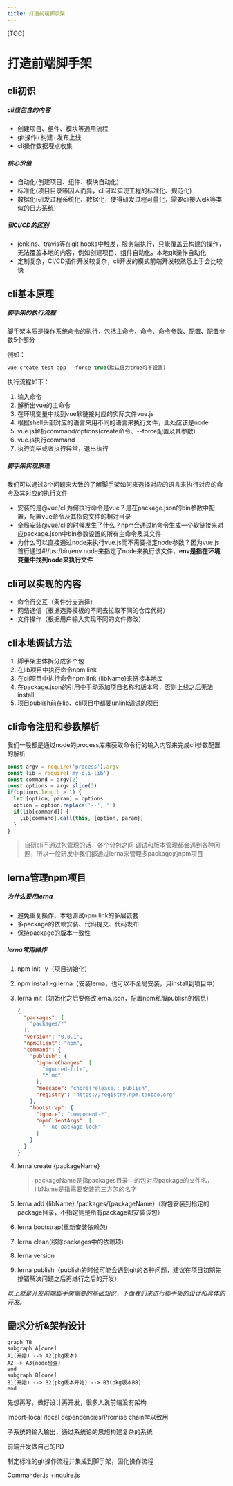 ```yaml
---
title: 打造前端脚手架
---
```


[TOC]

# 打造前端脚手架


## cli初识

##### cli应包含的内容

- 创建项目、组件、模块等通用流程
- git操作+构建+发布上线
- cli操作数据埋点收集

##### 核心价值

- 自动化(创建项目、组件、模块自动化)
- 标准化(项目目录等因人而异，cli可以实现工程的标准化、规范化)
- 数据化(研发过程系统化、数据化，使得研发过程可量化，需要cli接入elk等类似的日志系统)

##### 和CI/CD的区别

- jenkins、travis等在git hooks中触发，服务端执行，只能覆盖云构建的操作，无法覆盖本地的内容，例如创建项目、组件自动化，本地git操作自动化
- 定制复杂，CI/CD插件开发较复杂，cli开发的模式前端开发较熟悉上手会比较快



## cli基本原理

##### 脚手架的执行流程

脚手架本质是操作系统命令的执行，包括主命令、命令、命令参数、配置、配置参数5个部分

例如：

```javascript
vue create test-app --force true(默认值为true可不设置)
```

执行流程如下：

1. 输入命令
2. 解析出vue的主命令
3. 在环境变量中找到vue软链接对应的实际文件vue.js
4. 根据shell头部对应的语言来用不同的语言来执行文件，此处应该是node
5. vue.js解析command/options(create命令、--force配置及其参数)
6. vue.js执行command
7. 执行完毕或者执行异常，退出执行

##### 脚手架实现原理

我们可以通过3个问题来大致的了解脚手架如何来选择对应的语言来执行对应的命令及其对应的执行文件

- 安装的是@vue/cli为何执行命令是vue？是在package.json的bin参数中配置，配置vue命令及其指向文件的相对目录
- 全局安装@vue/cli的时候发生了什么？npm会通过ln命令生成一个软链接来对应package.json中bin参数设置的所有主命令及其文件
- 为什么可以直接通过node来执行vue.js而不需要指定node参数？因为vue.js首行通过#!/usr/bin/env node来指定了node来执行该文件，**env是指在环境变量中找到node来执行文件**



## cli可以实现的内容



- 命令行交互（条件分支选择）
- 网络通信（根据选择模板的不同去拉取不同的仓库代码）
- 文件操作（根据用户输入实现不同的文件修改）



## cli本地调试方法

1. 脚手架主体拆分成多个包
2. 在lib项目中执行命令npm link
3. 在cli项目中执行命令npm link {libName}来链接本地库
4. 在package.json的引用中手动添加项目名称和版本号，否则上线之后无法install
5. 项目publish前在lib、cli项目中都要unlink调试的项目



## cli命令注册和参数解析

我们一般都是通过node的process库来获取命令行的输入内容来完成cli参数配置的解析

```js
const argv = require('process').argv
const lib = require('my-cli-lib')
const command = argv[2]
const options = argv.slice(3)
if(options.length > 1) {
  let [option, param] = options
  option = option.replace('--', '')
  if(lib[command]) {
    lib[command].call(this, {option, param})
  }
}
```



> 自研cli不通过包管理的话，各个分包之间 调试和版本管理都会遇到各种问题，所以一般研发中我们都通过lerna来管理多package的npm项目

## lerna管理npm项目



##### 为什么要用lerna

- 避免重复操作，本地调试npm link的多层嵌套
- 多package的依赖安装、代码提交、代码发布
- 保持package的版本一致性

##### lerna常用操作

1. npm init -y（项目初始化）

2. npm install -g lerna（安装lerna，也可以不全局安装，只install到项目中）

3. lerna init（初始化之后要修改lerna.json，配置npm私服publish的信息）

   ```json
   {
     "packages": [
       "packages/*"
     ],
     "version": "0.0.1",
     "npmClient": "npm",
     "command": {
       "publish": {
         "ignoreChanges": [
           "ignored-file",
           "*.md"
         ],
         "message": "chore(release): publish",
         "registry": "https://registry.npm.taobao.org"
       },
       "bootstrap": {
         "ignore": "component-*",
         "npmClientArgs": [
           "--no-package-lock"
         ]
       }
     }
   }
   
   ```

   

4. lerna create {packageName}

   > packageName是指packages目录中的包对应package的文件名，libName是指需要安装的三方包的名字

5. lerna add {libName}  /packages/{packageName}（将包安装到指定的package目录，不指定则是所有package都安装该包）

6. lerna bootstrap(重新安装依赖包)

7. lerna clean(移除packages中的依赖项)

8. lerna version

9. lerna publish（publish的时候可能会遇到git的各种问题，建议在项目初期先排错解决问题之后再进行之后的开发）



*以上就是开发前端脚手架需要的基础知识，下面我们来进行脚手架的设计和具体的开发。*



## 需求分析&架构设计



```mermaid
graph TB
subgraph A[core]
A1(开始) --> A2(pkg版本)
A2--> A3(node检查)
end
subgraph B[core]
B1(开始) --> B2(pkg版本开始) --> B3(pkg版本BB)
end
```



先想再写，做好设计再开发，很多人说前端没有架构

Import-local /local dependencies/Promise chain学以致用

子系统的输入输出，通过系统论的思想构建复杂的系统

前端开发做自己的PD

制定标准的git操作流程并集成到脚手架，固化操作流程



Commander.js +inquire.js
